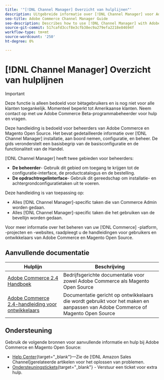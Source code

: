 ```yaml
---
title: '"[!DNL Channel Manager] Overzicht van hulplijnen"'
description: Uitgebreide informatie over [!DNL Channel Manager] voor Adobe Commerce- en Magento Open Source-beheerders, inclusief installatie en instapweigering
seo-title: Adobe Commerce Channel Manager Guide
seo-description: Describes how to use [!DNL Channel Manager] with Adobe Commerce or Magento Open Source.
source-git-commit: 517cafd3ccf8e3cfb38ec9a279efa2218e84694f
workflow-type: tm+mt
source-wordcount: '250'
ht-degree: 0%

---
```


# [!DNL Channel Manager] Overzicht van hulplijnen

>[!IMPORTANT]
>
> Deze functie is alleen bedoeld voor bètagebruikers en is nog niet voor alle klanten toegankelijk. Momenteel beperkt tot Amerikaanse klanten. Neem contact op met uw Adobe Commerce Beta-programmabeheerder voor hulp en vragen.

Deze handleiding is bedoeld voor beheerders van Adobe Commerce en Magento Open Source. Het bevat gedetailleerde informatie over [!DNL Channel Manager] installatie, aan boord nemen, configuratie, en beheer. De gids veronderstelt een basisbegrip van de basisconfiguratie en de functionaliteit van de Handel.

[!DNL Channel Manager] heeft twee gebieden voor beheerders:

* **De beheerder**- Gebruik dit gebied om toegang te krijgen tot de configuratie-interface, de productcatalogus en de bestelling.
* **De opdrachtregelinterface**- Gebruik dit gereedschap om installatie- en achtergrondconfiguratietaken uit te voeren.

Deze handleiding is van toepassing op:

* Alles [!DNL Channel Manager]-specific taken die van Commerce Admin worden gedaan.
* Alles [!DNL Channel Manager]-specific taken die het gebruiken van de bevellijn worden gedaan.

Voor meer informatie over het beheren van uw [!DNL Commerce] -platform, -projecten en -websites, raadpleegt u de handleidingen voor gebruikers en ontwikkelaars van Adobe Commerce en Magento Open Source.

## Aanvullende documentatie

| Hulplijn | Beschrijving |
|----------------------------------------------------------------------|----------------------------------------------------------------------------------------------------|
| [Adobe Commerce 2.4 Handboek](https://docs.magento.com/user-guide) | Bedrijfsgerichte documentatie voor zowel Adobe Commerce als Magento Open Source |
| [Adobe Commerce 2.4-handleiding voor ontwikkelaars](https://devdocs.magento.com) | Documentatie gericht op ontwikkelaars die wordt gebruikt voor het maken en aanpassen van Adobe Commerce of Magento Open Source |

## Ondersteuning

Gebruik de volgende bronnen voor aanvullende informatie en hulp bij Adobe Commerce en Magento Open Source:

* [Help Center](https://support.magento.com/hc/en-us){target=&quot;_blank&quot;}—Zie de [!DNL Amazon Sales Channel]gerelateerde artikelen voor het oplossen van problemen.
* [Ondersteuningstickets](https://support.magento.com/hc/en-us/articles/360000913794#submit-ticket){target=&quot;_blank&quot;} - Verstuur een ticket voor extra hulp.